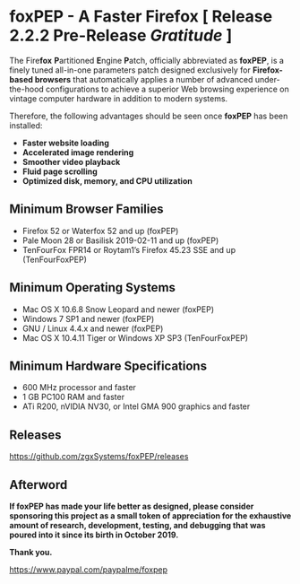 # foxPEP - A Faster Firefox [ Release 2.2.2 Pre-Release <i>Gratitude</i> ]

The Fire<b>fox</b> <b>P</b>artitioned <b>E</b>ngine <b>P</b>atch, officially abbreviated as <b>foxPEP</b>, is a finely tuned all-in-one parameters patch designed exclusively for <b>Firefox-based browsers</b> that automatically applies a number of advanced under-the-hood configurations to achieve a superior Web browsing experience on vintage computer hardware in addition to modern systems.

Therefore, the following advantages should be seen once <b>foxPEP</b> has been installed:

- <b>Faster website loading</b>
- <b>Accelerated image rendering</b>
- <b>Smoother video playback</b>
- <b>Fluid	page scrolling</b>
- <b>Optimized disk, memory, and CPU utilization</b>


Minimum Browser Families
-

- Firefox 52 or Waterfox 52 and up (foxPEP)
- Pale Moon 28 or Basilisk 2019-02-11 and up (foxPEP)
- TenFourFox FPR14 or Roytam1’s Firefox 45.23 SSE and up (TenFourFoxPEP)


Minimum Operating Systems
-

- Mac OS X 10.6.8 Snow Leopard and newer (foxPEP)
- Windows 7 SP1 and newer (foxPEP)
- GNU / Linux 4.4.x and newer (foxPEP)
- Mac OS X 10.4.11 Tiger or Windows XP SP3 (TenFourFoxPEP)

Minimum Hardware Specifications
-

- 600 MHz processor and faster
- 1 GB PC100 RAM and faster
- ATi R200, nVIDIA NV30, or Intel GMA 900 graphics and faster


Releases
-

https://github.com/zgxSystems/foxPEP/releases


Afterword
-

<b>If foxPEP has made your life better as designed, please consider sponsoring this project as a small token of appreciation for the exhaustive amount of research, development, testing, and debugging that was poured into it since its birth in October 2019.</b>

<b>Thank you.</b>

https://www.paypal.com/paypalme/foxpep
